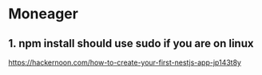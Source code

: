 # Moneager
## 1. npm install should use sudo if you are on linux
https://hackernoon.com/how-to-create-your-first-nestjs-app-jp143t8y
